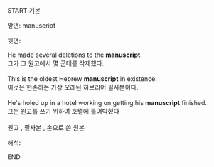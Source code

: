START
기본

앞면:
manuscript


뒷면:
<div>He made several deletions to the <strong>manuscript</strong>. </div><div><div>그가 그 원고에서 몇 군데를 삭제했다.</div></div><div><br></div><div><div>This is the oldest Hebrew <strong>manuscript</strong> in existence. </div><div><div>이것은 현존하는 가장 오래된 히브리어 필사본이다.</div></div></div><div><br></div><div><div>He's holed up in a hotel working on getting his <strong>manuscript</strong> finished. </div><div><div>그는 원고를 쓰기 위하여 호텔에 틀어박혔다</div></div></div><div><br></div><div>원고 , 필사본 , 손으로 쓴 원본</div>


해석:

END